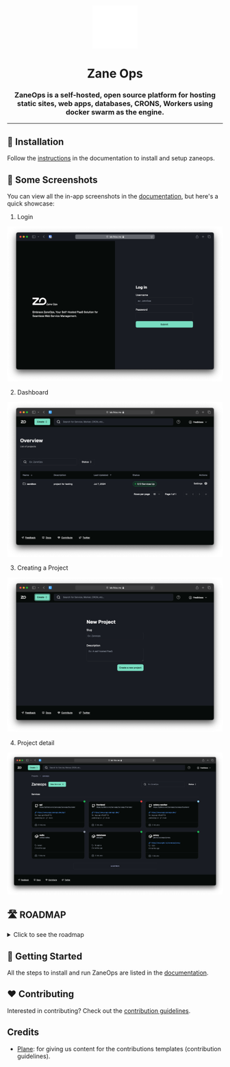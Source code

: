 <p align="center">
  <picture>
    <source media="(prefers-color-scheme: dark)" srcset="images/ZaneOps-SYMBOL-WHITE.svg">
    <source media="(prefers-color-scheme: light)" srcset="./images/ZaneOps-SYMBOL-BLACK.svg">
    <img src="./images/ZaneOps-SYMBOL-WHITE.svg" alt="Zane logo"  height="100" />
  </picture>
</p>

# <div align="center">Zane Ops</div>

### <div align="center">ZaneOps is a self-hosted, open source platform for hosting static sites, web apps, databases, CRONS, Workers using docker swarm as the engine.</div>

---


## 🚀 Installation

Follow the [instructions](https://zane.fredkiss.dev/docs/get-started/) in the documentation to install and setup zaneops.

## 📸 Some Screenshots

You can view all the in-app screenshots in the [documentation](https://zane.fredkiss.dev/docs/screenshots/), but here's a quick showcase:


1. Login

  <p align="center">
    <picture>
      <source media="(prefers-color-scheme: dark)" srcset="./images/login-dark.png">
      <source media="(prefers-color-scheme: light)" srcset="./images/login-light.png">
      <img src="./images/login-dark.png" alt="Login page" />
    </picture>
  </p>

2. Dashboard

  <p align="center">
    <picture>
      <source media="(prefers-color-scheme: dark)" srcset="./images/dashboard-dark.png">
      <source media="(prefers-color-scheme: light)" srcset="./images/dashboard-light.png">
      <img src="./images/dashboard-dark.png" alt="Login page" />
    </picture>
  </p>

3. Creating a Project


  <p align="center">
    <picture>
      <source media="(prefers-color-scheme: dark)" srcset="./images/create-project-dark.png">
      <source media="(prefers-color-scheme: light)" srcset="./images/create-project-light.png">
      <img src="./images/create-project-dark.png" alt="Login page" />
    </picture>
  </p>

4. Project detail

  <p align="center">
    <picture>
      <source media="(prefers-color-scheme: dark)" srcset="./images/project-detail-dark.png">
      <source media="(prefers-color-scheme: light)" srcset="./images/project-detail-light.png">
      <img src="./images/project-detail-dark.png" alt="Login page" />
    </picture>
  </p>

## 🛣️ ROADMAP 

<details>
<summary>Click to see the roadmap</summary>

- **beta** :
   - [ ] Docker services frontend 
     - [ ] Details page 
     - [ ] Env variables page
     - [ ] Settings page
     - [ ] Single deployment page
     - [ ] Single deployment application logs page
     - [ ] Single deployment http logs page
     - [ ] deploy & redeploy deployments
   - [ ] Project frontend
     - [ ] settings page 
   - [ ] CLI
     - [ ] install & setup zaneops
     - [ ] shutting down & uninstalling ZaneOps
     - [ ] upgrading ZaneOps
     - [ ] authenticate with token (require token UI+API in ZaneOps)
     - [ ] Deploy a service using the CLI
   - [ ] Tons of docs
     - [ ] Using the CLI
     - [ ] Examples of deploying different kind of apps

- **v1** :

  - [ ] Rewrite from celery to temporal (not sure)
  - [ ] Managing environments (stating, production, and ephemeral envs)
  - [ ] Support workers (A.K.A sleeping services)
  - [ ] Git services API
    - [ ] create service from a public repo
    - [ ] deploy service  
      - [ ] Building service with nixpacks  
    - [ ] archive service
    - [ ] Pull Request environments
    - [ ] Auto-comments with deployment status on github
  - [ ] Git services frontend & API (same as docker services)

- **v2** :

  - [ ] Static websites support
  - [ ] CRONs support for services
  - [ ] Template support
    - [ ] Allow also for seeding templates
  - [ ] Multi-server support
</details>

## 🍙 Getting Started

All the steps to install and run ZaneOps are listed in the [documentation](https://zane.fredkiss.dev/docs).

## ❤️ Contributing

Interested in contributing? Check out the [contribution guidelines](./CONTRIBUTING.md).

## Credits

- [Plane](https://github.com/makeplane/plane): for giving us content for the contributions templates (contribution
  guidelines).